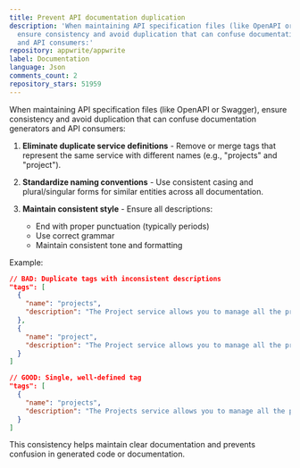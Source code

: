 ```yaml
---
title: Prevent API documentation duplication
description: 'When maintaining API specification files (like OpenAPI or Swagger),
  ensure consistency and avoid duplication that can confuse documentation generators
  and API consumers:'
repository: appwrite/appwrite
label: Documentation
language: Json
comments_count: 2
repository_stars: 51959
---
```


When maintaining API specification files (like OpenAPI or Swagger), ensure consistency and avoid duplication that can confuse documentation generators and API consumers:

1. **Eliminate duplicate service definitions** - Remove or merge tags that represent the same service with different names (e.g., "projects" and "project").

2. **Standardize naming conventions** - Use consistent casing and plural/singular forms for similar entities across all documentation.

3. **Maintain consistent style** - Ensure all descriptions:
   - End with proper punctuation (typically periods)
   - Use correct grammar
   - Maintain consistent tone and formatting

Example:
```json
// BAD: Duplicate tags with inconsistent descriptions
"tags": [
  {
    "name": "projects",
    "description": "The Project service allows you to manage all the projects in your Appwrite server."
  },
  {
    "name": "project",
    "description": "The Project service allows you to manage all the projects in your Appwrite server."
  }
]

// GOOD: Single, well-defined tag
"tags": [
  {
    "name": "projects",
    "description": "The Projects service allows you to manage all the projects in your Appwrite server."
  }
]
```

This consistency helps maintain clear documentation and prevents confusion in generated code or documentation.